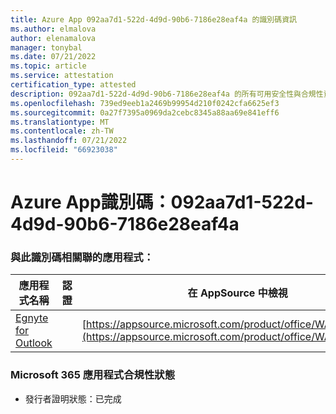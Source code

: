 ```yaml
---
title: Azure App 092aa7d1-522d-4d9d-90b6-7186e28eaf4a 的識別碼資訊
ms.author: elmalova
author: elenamalova
manager: tonybal
ms.date: 07/21/2022
ms.topic: article
ms.service: attestation
certification_type: attested
description: 092aa7d1-522d-4d9d-90b6-7186e28eaf4a 的所有可用安全性與合規性資訊。
ms.openlocfilehash: 739ed9eeb1a2469b99954d210f0242cfa6625ef3
ms.sourcegitcommit: 0a27f7395a0969da2cebc8345a88aa69e841eff6
ms.translationtype: MT
ms.contentlocale: zh-TW
ms.lasthandoff: 07/21/2022
ms.locfileid: "66923038"
---
```

# <a name="azure-app-id-092aa7d1-522d-4d9d-90b6-7186e28eaf4a"></a>Azure App識別碼：092aa7d1-522d-4d9d-90b6-7186e28eaf4a


### <a name="apps-associated-with-this-id"></a>與此識別碼相關聯的應用程式：
| **應用程式名稱** | **認證** | **在 AppSource 中檢視** |
|--------------|---------------|-----------------------|
| [Egnyte for Outlook](../forward/WA200004177.md) |  | [https://appsource.microsoft.com/product/office/WA200004177](https://appsource.microsoft.com/product/office/WA200004177) |

### <a name="microsoft-365-app-compliance-status"></a>Microsoft 365 應用程式合規性狀態
- 發行者證明狀態：已完成
